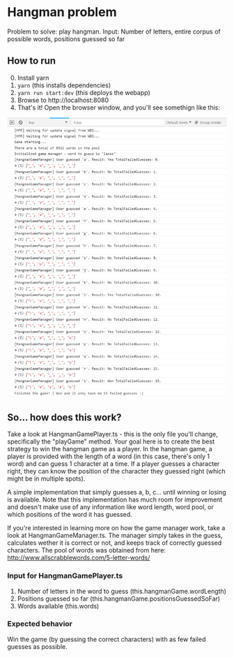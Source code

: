 # Hangman problem

Problem to solve: play hangman.
Input: Number of letters, entire corpus of possible words, positions guessed so far

## How to run
0. Install yarn
1. `yarn` (this installs dependencies)
2. `yarn run start:dev` (this deploys the webapp)
3. Browse to http://localhost:8080
4. That's it! Open the browser window, and you'll see somethign like this:

![Sample image](/SampleConsoleOutput.png)

## So... how does this work?

Take a look at HangmanGamePlayer.ts - this is the only file you'll change, specifically the "playGame" method. Your goal here is to create the best strategy to win the hangman game as a player. In the hangman game, a player is provided with the length of a word (in this case, there's only 1 word) and can guess 1 character at a time. If a player guesses a character right, they can know the position of the character they guessed right (which might be in multiple spots).

A simple implementation that simply guesses a, b, c... until winning or losing is available. Note that this implementation has much room for improvement and doesn't make use of any information like word length, word pool, or which positions of the word it has guessed.

If you're interested in learning more on how the game manager work, take a look at HangmanGameManager.ts. The manager simply takes in the guess, calculates wether it is correct or not, and keeps track of correctly guessed characters. The pool of words was obtained from here: <http://www.allscrabblewords.com/5-letter-words/>

### Input for HangmanGamePlayer.ts

1. Number of letters in the word to guess (this.hangmanGame.wordLength)
2. Positions guessed so far (this.hangmanGame.positionsGuessedSoFar)
3. Words available (this.words)

### Expected behavior

Win the game (by guessing the correct characters) with as few failed guesses as possible.